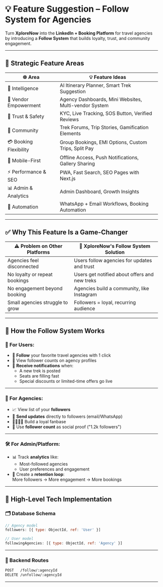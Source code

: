 # 💡 Feature Suggestion – Follow System for Agencies

Turn **XploreNow** into the **LinkedIn + Booking Platform** for travel agencies by introducing a **Follow System** that builds loyalty, trust, and community engagement.

---

## 🧭 Strategic Feature Areas

| 🌐 Area              | 💡 Feature Ideas                                      |
|----------------------|-------------------------------------------------------|
| 🧠 Intelligence       | AI Itinerary Planner, Smart Trek Suggestion           |
| 💼 Vendor Empowerment| Agency Dashboards, Mini Websites, Multi-vendor System |
| 🔐 Trust & Safety     | KYC, Live Tracking, SOS Button, Verified Reviews      |
| 👥 Community          | Trek Forums, Trip Stories, Gamification Elements      |
| 💳 Booking Flexibility| Group Bookings, EMI Options, Custom Trips, Split Pay  |
| 📱 Mobile-First       | Offline Access, Push Notifications, Gallery Sharing   |
| ⚡ Performance & SEO  | PWA, Fast Search, SEO Pages with Next.js              |
| 📊 Admin & Analytics  | Admin Dashboard, Growth Insights                      |
| 🤖 Automation         | WhatsApp + Email Workflows, Booking Automation        |

---

## ✅ Why This Feature Is a Game-Changer

| ⚠️ Problem on Other Platforms       | 🚀 XploreNow's Follow System Solution              |
|------------------------------------|----------------------------------------------------|
| Agencies feel disconnected         | Users follow agencies for updates and trust        |
| No loyalty or repeat bookings      | Users get notified about offers and new treks      |
| No engagement beyond booking       | Agencies build a community, like Instagram         |
| Small agencies struggle to grow    | Followers = loyal, recurring audience              |

---

## 📱 How the Follow System Works

### 👥 For Users:
- 💙 **Follow** your favorite travel agencies with 1 click  
- 👀 View follower counts on agency profiles  
- 🔔 **Receive notifications** when:
  - A new trek is posted  
  - Seats are filling fast  
  - Special discounts or limited-time offers go live  

---

### 🏢 For Agencies:
- 📈 View list of your **followers**  
- 📢 **Send updates** directly to followers (email/WhatsApp)  
- 👨‍👩‍👧‍👦 Build a loyal fanbase  
- 🧲 Use **follower count** as social proof ("1.2k followers")  

---

### 🛠️ For Admin/Platform:
- 📊 Track **analytics** like:
  - Most-followed agencies  
  - User preferences and engagement  
- 🔁 Create a **retention loop**:  
  More followers → More engagement → More bookings

---

## 🔧 High-Level Tech Implementation

### 🗂️ Database Schema

```js
// Agency model
followers: [{ type: ObjectId, ref: 'User' }]

// User model
followingAgencies: [{ type: ObjectId, ref: 'Agency' }]

```
---


### 📡 Backend Routes
```bash
POST   /follow/:agencyId
DELETE /unfollow/:agencyId
```
---